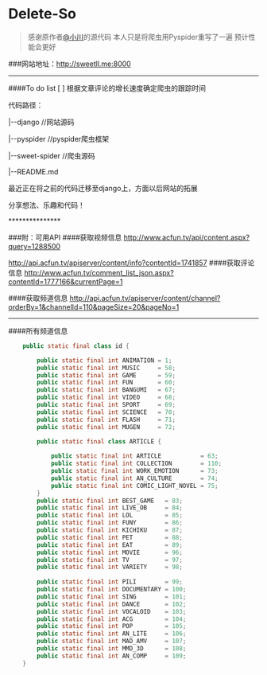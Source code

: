 # Delete-So
> 感谢原作者[@小川](https://github.com/yuadsl3010/Delete-So)的源代码
> 本人只是将爬虫用Pyspider重写了一遍 预计性能会更好

###网站地址：http://sweetll.me:8000
***********
####To do list
[  ] 根据文章评论的增长速度确定爬虫的跟踪时间

<p>代码路径：</p>
<p>|--django //网站源码</p>
<p>|--pyspider //pyspider爬虫框架</p>
<p>|--sweet-spider //爬虫源码</p>
<p>|--README.md </p>
<p>最近正在将之前的代码迁移至django上，方面以后网站的拓展</p>
<p>分享想法、乐趣和代码！</p>
***************

###附：可用API
####获取视频信息
http://www.acfun.tv/api/content.aspx?query=1288500

http://api.acfun.tv/apiserver/content/info?contentId=1741857
####获取评论信息
http://www.acfun.tv/comment_list_json.aspx?contentId=1777166&currentPage=1

####获取频道信息
http://api.acfun.tv/apiserver/content/channel?orderBy=1&channelId=110&pageSize=20&pageNo=1
**************

####所有频道信息
```java
    public static final class id {

        public static final int ANIMATION = 1;
        public static final int MUSIC     = 58;
        public static final int GAME      = 59;
        public static final int FUN       = 60;
        public static final int BANGUMI   = 67;
        public static final int VIDEO     = 68;
        public static final int SPORT     = 69;
        public static final int SCIENCE   = 70;
        public static final int FLASH     = 71;
        public static final int MUGEN     = 72;

        public static final class ARTICLE {
            
            public static final int ARTICLE           = 63;
            public static final int COLLECTION        = 110;
            public static final int WORK_EMOTION      = 73;
            public static final int AN_CULTURE        = 74;
            public static final int COMIC_LIGHT_NOVEL = 75;
        }
        public static final int BEST_GAME   = 83;
        public static final int LIVE_OB     = 84;
        public static final int LOL         = 85;
        public static final int FUNY        = 86;
        public static final int KICHIKU     = 87;
        public static final int PET         = 88;
        public static final int EAT         = 89;
        public static final int MOVIE       = 96;
        public static final int TV          = 97;
        public static final int VARIETY     = 98;
        
        public static final int PILI        = 99;
        public static final int DOCUMENTARY = 100;
        public static final int SING        = 101;
        public static final int DANCE       = 102;
        public static final int VOCALOID    = 103;
        public static final int ACG         = 104;
        public static final int POP         = 105;
        public static final int AN_LITE     = 106;
        public static final int MAD_AMV     = 107;
        public static final int MMD_3D      = 108;
        public static final int AN_COMP     = 109;
    }
```
